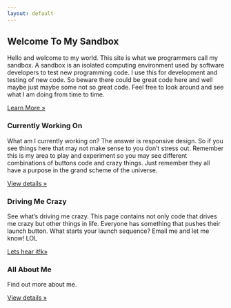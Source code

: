 ```yaml
---
layout: default
---
```

<!-- Main hero unit for a primary marketing message or call to action -->

<h2>Welcome To My Sandbox</h2>
<p>Hello and welcome to my world. This site is what we programmers call my sandbox. A sandbox is an isolated computing environment used by software developers to test new programming code. I use this for development and testing of new code. So beware there could be great code here and well maybe just maybe some not so great code. Feel free to look around and see what I am doing from time to time.</p>

<p><a class="btn btn-primary btn-large" href="http://en.wikipedia.org/wiki/Sandbox_(software_development)">Learn More &raquo;</a></p>




<div class="row">
<div class="span4">
<h3>Currently Working On</h3>
<p>What am I currently working on? The answer is responsive design. So if you see things here that may not make sense to you don’t stress out. Remember this is my area to play and experiment so you may see different combinations of buttons code and crazy things. Just remember they all have a purpose in the grand scheme of the universe.</p>
<p><a class="btn" href="http://rogeruvyn.github.com/personal/projects.html">View details &raquo;</a></p>
</div>
<div class="span4">
<h3>Driving Me Crazy</h3>
<p>See what’s driving me crazy. This page contains not only code that drives me crazy but other things in life. Everyone has something that pushes their launch button. What starts your launch sequence? Email me and let me know! LOL</p>
<p><a class="btn" href="http://rogeruvyn.github.com/personal/crazy.html">Lets hear it!k&raquo;</a></p>
</div>
<div class="span4">
<h3>All About Me</h3>
<p>Find out more about me.</p>
<p><a class="btn" href="personal/interests.html">View details &raquo;</a></p>
</div>
</div>
